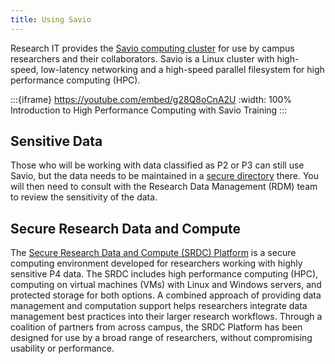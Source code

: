 ```yaml
---
title: Using Savio
---
```


Research IT provides the [Savio computing cluster](https://research-it.berkeley.edu/services-projects/high-performance-computing-savio) for use by campus researchers and their collaborators. Savio is a Linux cluster with high-speed, low-latency networking and a high-speed parallel filesystem for high performance computing (HPC).

:::{iframe} https://youtube.com/embed/g28Q8oCnA2U
:width: 100%
Introduction to High Performance Computing with Savio Training
:::

## Sensitive Data

Those who will be working with data classified as P2 or P3 can still use Savio, but the data needs to be maintained in a [secure directory](https://docs-research-it.berkeley.edu/services/high-performance-computing/getting-account/sensitive-accounts/#steps-for-sensitive-data) there. You will then need to consult with the Research Data Management (RDM) team to review the sensitivity of the data.

## Secure Research Data and Compute

The [Secure Research Data and Compute (SRDC) Platform](https://docs-research-it.berkeley.edu/services/srdc/) is a secure computing environment developed for researchers working with highly sensitive P4 data. The SRDC includes high performance computing (HPC), computing on virtual machines (VMs) with Linux and Windows servers, and protected storage for both options. A combined approach of providing data management and computation support helps researchers integrate data management best practices into their larger research workflows. Through a coalition of partners from across campus, the SRDC Platform has been designed for use by a broad range of researchers, without compromising usability or performance.
